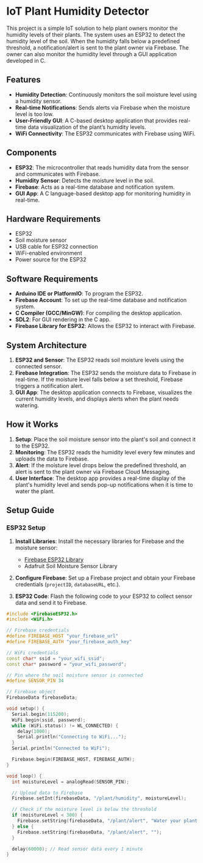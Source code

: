 # IoT Plant Humidity Detector

This project is a simple IoT solution to help plant owners monitor the humidity levels of their plants. The system uses an ESP32 to detect the humidity level of the soil. When the humidity falls below a predefined threshold, a notification/alert is sent to the plant owner via Firebase. The owner can also monitor the humidity level through a GUI application developed in C.

## Features
- **Humidity Detection**: Continuously monitors the soil moisture level using a humidity sensor.
- **Real-time Notifications**: Sends alerts via Firebase when the moisture level is too low.
- **User-Friendly GUI**: A C-based desktop application that provides real-time data visualization of the plant’s humidity levels.
- **WiFi Connectivity**: The ESP32 communicates with Firebase using WiFi.
  
## Components
- **ESP32**: The microcontroller that reads humidity data from the sensor and communicates with Firebase.
- **Humidity Sensor**: Detects the moisture level in the soil.
- **Firebase**: Acts as a real-time database and notification system.
- **GUI App**: A C language-based desktop app for monitoring humidity in real-time.

## Hardware Requirements
- ESP32
- Soil moisture sensor
- USB cable for ESP32 connection
- WiFi-enabled environment
- Power source for the ESP32

## Software Requirements
- **Arduino IDE or PlatformIO**: To program the ESP32.
- **Firebase Account**: To set up the real-time database and notification system.
- **C Compiler (GCC/MinGW)**: For compiling the desktop application.
- **SDL2**: For GUI rendering in the C app.
- **Firebase Library for ESP32**: Allows the ESP32 to interact with Firebase.

## System Architecture
1. **ESP32 and Sensor**: The ESP32 reads soil moisture levels using the connected sensor.
2. **Firebase Integration**: The ESP32 sends the moisture data to Firebase in real-time. If the moisture level falls below a set threshold, Firebase triggers a notification alert.
3. **GUI App**: The desktop application connects to Firebase, visualizes the current humidity levels, and displays alerts when the plant needs watering.

## How it Works
1. **Setup**: Place the soil moisture sensor into the plant's soil and connect it to the ESP32.
2. **Monitoring**: The ESP32 reads the humidity level every few minutes and uploads the data to Firebase.
3. **Alert**: If the moisture level drops below the predefined threshold, an alert is sent to the plant owner via Firebase Cloud Messaging.
4. **User Interface**: The desktop app provides a real-time display of the plant's humidity level and sends pop-up notifications when it is time to water the plant.

## Setup Guide

### ESP32 Setup
1. **Install Libraries**: Install the necessary libraries for Firebase and the moisture sensor:
    - [Firebase ESP32 Library](https://github.com/mobizt/Firebase-ESP32)
    - Adafruit Soil Moisture Sensor Library

2. **Configure Firebase**: Set up a Firebase project and obtain your Firebase credentials (`projectID`, `databaseURL`, etc.).

3. **ESP32 Code**: Flash the following code to your ESP32 to collect sensor data and send it to Firebase.

```cpp
#include <FirebaseESP32.h>
#include <WiFi.h>

// Firebase credentials
#define FIREBASE_HOST "your_firebase_url"
#define FIREBASE_AUTH "your_firebase_auth_key"

// WiFi credentials
const char* ssid = "your_wifi_ssid";
const char* password = "your_wifi_password";

// Pin where the soil moisture sensor is connected
#define SENSOR_PIN 34

// Firebase object
FirebaseData firebaseData;

void setup() {
  Serial.begin(115200);
  WiFi.begin(ssid, password);
  while (WiFi.status() != WL_CONNECTED) {
    delay(1000);
    Serial.println("Connecting to WiFi...");
  }
  Serial.println("Connected to WiFi");

  Firebase.begin(FIREBASE_HOST, FIREBASE_AUTH);
}

void loop() {
  int moistureLevel = analogRead(SENSOR_PIN);

  // Upload data to Firebase
  Firebase.setInt(firebaseData, "/plant/humidity", moistureLevel);

  // Check if the moisture level is below the threshold
  if (moistureLevel < 300) {
    Firebase.setString(firebaseData, "/plant/alert", "Water your plant!");
  } else {
    Firebase.setString(firebaseData, "/plant/alert", "");
  }

  delay(60000); // Read sensor data every 1 minute
}

